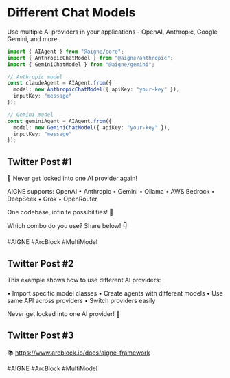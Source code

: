 # Different Chat Models

Use multiple AI providers in your applications - OpenAI, Anthropic, Google Gemini, and more.

```typescript
import { AIAgent } from "@aigne/core";
import { AnthropicChatModel } from "@aigne/anthropic";
import { GeminiChatModel } from "@aigne/gemini";

// Anthropic model
const claudeAgent = AIAgent.from({
  model: new AnthropicChatModel({ apiKey: "your-key" }),
  inputKey: "message"
});

// Gemini model
const geminiAgent = AIAgent.from({
  model: new GeminiChatModel({ apiKey: "your-key" }),
  inputKey: "message"
});
```

## Twitter Post #1

🎯 Never get locked into one AI provider again!

AIGNE supports: OpenAI • Anthropic • Gemini • Ollama • AWS Bedrock • DeepSeek • Grok • OpenRouter

One codebase, infinite possibilities! 🚀

Which combo do you use? Share below! 👇

#AIGNE #ArcBlock #MultiModel

## Twitter Post #2

This example shows how to use different AI providers:

• Import specific model classes
• Create agents with different models
• Use same API across providers
• Switch providers easily

Never get locked into one AI provider! 🎯

## Twitter Post #3

📚 https://www.arcblock.io/docs/aigne-framework

#AIGNE #ArcBlock #MultiModel
